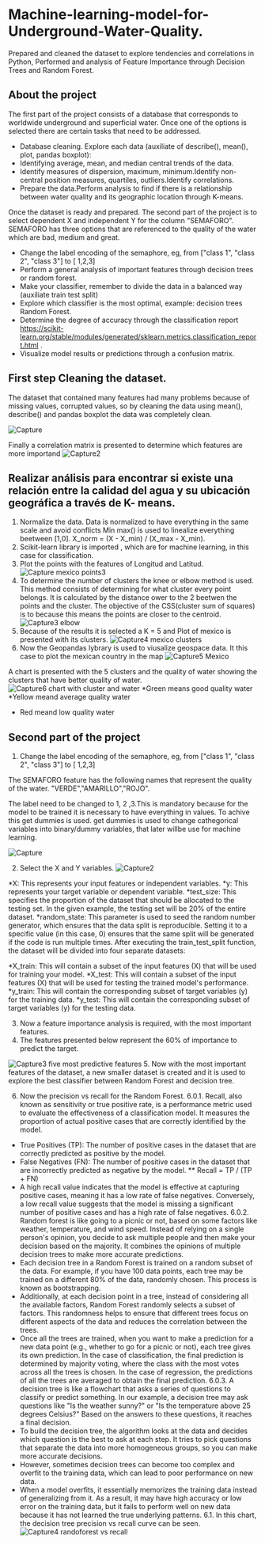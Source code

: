 # Machine-learning-model-for-Underground-Water-Quality.
Prepared and cleaned the dataset to explore tendencies and correlations in Python, Performed and analysis of Feature Importance through Decision Trees and Random Forest.

## About the project

The first part of the project consists of a database that corresponds to worldwide underground and superficial water. Once one of the options is selected there are certain tasks that need to be addressed.

 * Database cleaning. Explore each data (auxiliate of describe(), mean(), plot, pandas boxplot):
 * Identifying average, mean, and median central trends of the data.
 * Identify measures of dispersion, maximum, minimum.Identify non-central position measures, quartiles, outliers.Identify correlations.
 * Prepare the data.Perform analysis to find if there is a relationship between water quality and its geographic location through K-means.

Once the dataset is ready and prepared. The second part of the project is to select dependent X and independent Y for the column "SEMAFORO". SEMAFORO has three options that are referenced to the quality of the water which are bad, medium and great.

* Change the label encoding of the semaphore, eg, from ["class 1", "class 2", "class 3"] to [ 1,2,3]
* Perform a general analysis of important features through decision trees or random forest.
* Make your classifier, remember to divide the data in a balanced way (auxiliate train test split)
* Explore which classifier is the most optimal, example: decision trees Random Forest.
* Determine the degree of accuracy through the classification report https://scikit-learn.org/stable/modules/generated/sklearn.metrics.classification_report.html .
* Visualize model results or predictions through a confusion matrix.

## First step Cleaning the dataset.

 The dataset that contained many features had many problems because of missing values, corrupted values, so by cleaning the data using mean(), describe() and pandas boxplot the data was completely clean.
 
 ![Capture](https://github.com/kevin343/Machine-learning-model-for-Underground-Water-Quality./assets/113644566/89e98d06-c3e8-41a4-b4f8-c6543c161569)

 Finally a correlation matrix is presented to determine which features are more importand
 ![Capture2](https://github.com/kevin343/Machine-learning-model-for-Underground-Water-Quality./assets/113644566/c90b13b4-01a7-4214-a4e2-17b8bba9bb18)

 
## Realizar análisis para encontrar si existe una relación entre la calidad del agua y su ubicación geográfica a través de K- means.

1. Normalize the data. Data is normalized to have everything in the same scale and avoid conflicts Min max() is used to linealize everything beetween [1,0].
   X_norm = (X - X_min) / (X_max - X_min). 
2. Scikit-learn library is imported , which are for machine learning, in this case for classification.
3. Plot the points with the features of Longitud and Latitud.
![Capture mexico points3](https://github.com/kevin343/Machine-learning-model-for-Underground-Water-Quality./assets/113644566/598a346c-fe05-4c2b-a201-424884997755)
5. To determine the number of clusters the knee or elbow method is used. This method consists of determining for what cluster every point belongs. It is calculated by the distance ower to the 2 beetwen the points and the cluster. The objective of the CSS(cluster sum of squares) is to because this means the points are closer to the centroid.
![Capture3 elbow](https://github.com/kevin343/Machine-learning-model-for-Underground-Water-Quality./assets/113644566/d2e26db9-83e2-40da-8e71-6c4d6a3775cc)
7. Because of the results it is selected a K = 5 and Plot of mexico is presented with its clusters.
![Capture4 mexico clusters](https://github.com/kevin343/Machine-learning-model-for-Underground-Water-Quality./assets/113644566/6d398299-021f-4b0d-abb1-bf4b2bc08af2)
9. Now the Geopandas lybrary is used to viusalize geospace data. It this case to plot the mexican country in the map
![Capture5 Mexico](https://github.com/kevin343/Machine-learning-model-for-Underground-Water-Quality./assets/113644566/b9b6d23d-39b4-4363-9fc7-6bce831d3b3a)

A chart is presented with the 5 clusters and the quality of water showing the clusters that have better quality of water.
![Capture6 chart with cluster and water](https://github.com/kevin343/Machine-learning-model-for-Underground-Water-Quality./assets/113644566/3806135c-276f-4143-9f8f-05464300529c)
*Green means good quality water
*Yellow meand average quality water 
* Red meand low quality water

## Second part of the project
1. Change the label encoding of the semaphore, eg, from ["class 1", "class 2", "class 3"] to [ 1,2,3]

The SEMAFORO feature has the following names that represent the quality of the water. "VERDE","AMARILLO","ROJO".

The label need to be changed to 1, 2 ,3.This is mandatory because for the model to be trained it is necessary to have everything in values.
To achive this get dummies is used. get dummies is used to change cathegorical variables into binary/dummy variables, that later willbe use for machine learning.

![Capture](https://github.com/kevin343/Machine-learning-model-for-Underground-Water-Quality./assets/113644566/0f213704-82c6-4cc3-a3cc-c9b35fa52be9)

2. Select the X and Y variables. 
![Capture2](https://github.com/kevin343/Machine-learning-model-for-Underground-Water-Quality./assets/113644566/e2ed0c21-1dc4-46cf-885b-405245a6c16d)


*X: This represents your input features or independent variables.
*y: This represents your target variable or dependent variable.
*test_size: This specifies the proportion of the dataset that should be allocated to the testing set. In the given example, the testing set will be 20% of the entire dataset.
*random_state: This parameter is used to seed the random number generator, which ensures that the data split is reproducible. Setting it to a specific value (in this case, 0) ensures that the same split will be generated if the code is run multiple times.
After executing the train_test_split function, the dataset will be divided into four separate datasets:

*X_train: This will contain a subset of the input features (X) that will be used for training your model.
*X_test: This will contain a subset of the input features (X) that will be used for testing the trained model's performance.
*y_train: This will contain the corresponding subset of target variables (y) for the training data.
*y_test: This will contain the corresponding subset of target variables (y) for the testing data.

3.  Now a feature importance analysis is required, with the most important features.
4.  The features presented below represent the 60% of importance to predict the target.
  
![Capture3 five most predictive features](https://github.com/kevin343/Machine-learning-model-for-Underground-Water-Quality./assets/113644566/e81ea468-4121-4524-9000-0cb2d4466842)
5. Now with the most important features of the dataset, a new smaller dataset is created and it is used to explore the best classifier between Random Forest and decision tree.

6. Now the precision vs recall for the Random Forest.
6.0.1. Recall, also known as sensitivity or true positive rate, is a performance metric used to evaluate the effectiveness of a classification model. It measures the proportion of actual positive cases that are correctly identified by the model.
 * True Positives (TP): The number of positive cases in the dataset that are correctly predicted as positive by the model.
 * False Negatives (FN): The number of positive cases in the dataset that are incorrectly predicted as negative by the model.
 ** Recall = TP / (TP + FN)
 * A high recall value indicates that the model is effective at capturing positive cases, meaning it has a low rate of false negatives. Conversely, a low recall value suggests that the model is missing a significant number of positive cases and has a high rate of false negatives.
6.0.2. Random forest is like going to a picnic or not, based on some factors like weather, temperature, and wind speed. Instead of relying on a single person's opinion, you decide to ask multiple people and then make your decision based on the majority. It combines the opinions of multiple decision trees to make more accurate predictions.
 * Each decision tree in a Random Forest is trained on a random subset of the data. For example, if you have 100 data points, each tree may be trained on a different 80% of the data, randomly chosen. This process is known as bootstrapping.
 * Additionally, at each decision point in a tree, instead of considering all the available factors, Random Forest randomly selects a subset of factors. This randomness helps to ensure that different trees focus on different aspects of the data and reduces the correlation between the trees.
 * Once all the trees are trained, when you want to make a prediction for a new data point (e.g., whether to go for a picnic or not), each tree gives its own prediction. In the case of classification, the final prediction is determined by majority voting, where the class with the most votes across all the trees is chosen. In the case of regression, the predictions of all the trees are averaged to obtain the final prediction.
6.0.3. A decision tree is like a flowchart that asks a series of questions to classify or predict something. In our example, a decision tree may ask questions like "Is the weather sunny?" or "Is the temperature above 25 degrees Celsius?" Based on the answers to these questions, it reaches a final decision.
 * To build the decision tree, the algorithm looks at the data and decides which question is the best to ask at each step. It tries to pick questions that separate the data into more homogeneous groups, so you can make more accurate decisions.
 * However, sometimes decision trees can become too complex and overfit to the training data, which can lead to poor performance on new data.
 * When a model overfits, it essentially memorizes the training data instead of generalizing from it. As a result, it may have high accuracy or low error on the training data, but it fails to perform well on new data because it has not learned the true underlying patterns.
6.1. In this chart, the decision tree precision vs recall curve can be seen.
![Capture4 randoforest vs recall](https://github.com/kevin343/Machine-learning-model-for-Underground-Water-Quality./assets/113644566/407d8c79-6d16-4790-a529-e7a82787514a)
